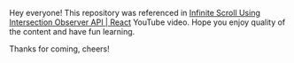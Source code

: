 Hey everyone!
This repository was referenced in [Infinite Scroll Using Intersection Observer API | React](https://youtu.be/zInd9w43oBI) YouTube video.
Hope you enjoy quality of the content and have fun learning.

Thanks for coming, cheers!
